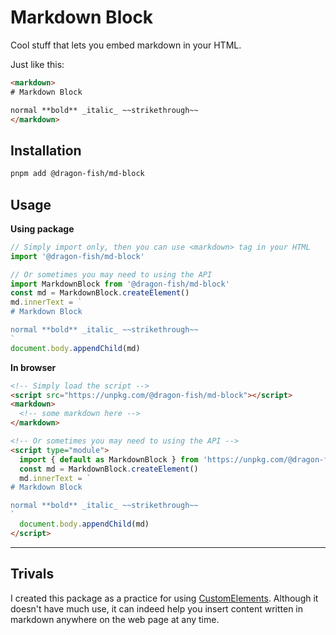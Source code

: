 # Markdown Block

Cool stuff that lets you embed markdown in your HTML.

Just like this:

<!-- prettier-ignore-start -->
```html
<markdown>
# Markdown Block

normal **bold** _italic_ ~~strikethrough~~
</markdown>
```
<!-- prettier-ignore-end -->

## Installation

```sh
pnpm add @dragon-fish/md-block
```

## Usage

**Using package**

```ts
// Simply import only, then you can use <markdown> tag in your HTML
import '@dragon-fish/md-block'

// Or sometimes you may need to using the API
import MarkdownBlock from '@dragon-fish/md-block'
const md = MarkdownBlock.createElement()
md.innerText = `
# Markdown Block

normal **bold** _italic_ ~~strikethrough~~
`
document.body.appendChild(md)
```

**In browser**

```html
<!-- Simply load the script -->
<script src="https://unpkg.com/@dragon-fish/md-block"></script>
<markdown>
  <!-- some markdown here -->
</markdown>

<!-- Or sometimes you may need to using the API -->
<script type="module">
  import { default as MarkdownBlock } from 'https://unpkg.com/@dragon-fish/md-block?module'
  const md = MarkdownBlock.createElement()
  md.innerText = `
# Markdown Block

normal **bold** _italic_ ~~strikethrough~~
`
  document.body.appendChild(md)
</script>
```

---

## Trivals

I created this package as a practice for using [CustomElements](https://developer.mozilla.org/en-US/docs/Web/Web_Components/Using_custom_elements). Although it doesn't have much use, it can indeed help you insert content written in markdown anywhere on the web page at any time.
